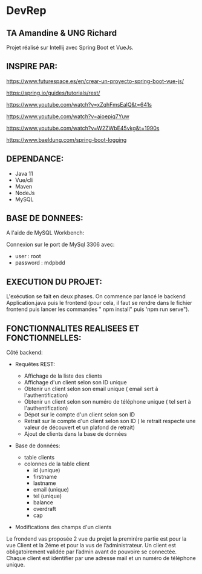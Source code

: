 # DevRep
## TA Amandine & UNG Richard

Projet réalisé sur Intellij avec Spring Boot et VueJs.

## INSPIRE PAR:

https://www.futurespace.es/en/crear-un-proyecto-spring-boot-vue-js/

https://spring.io/guides/tutorials/rest/

https://www.youtube.com/watch?v=xZqhFmsEaIQ&t=641s

https://www.youtube.com/watch?v=aioepiq7Yuw

https://www.youtube.com/watch?v=W2ZWbE45vkg&t=1990s

https://www.baeldung.com/spring-boot-logging


## DEPENDANCE:

- Java 11
- Vue/cli
- Maven
- NodeJs
- MySQL

## BASE DE DONNEES:

A l'aide de MySQL Workbench:

Connexion sur le port de MySql 3306 avec:
- user : root
- password : mdpbdd


## EXECUTION DU PROJET:

L'exécution se fait en deux phases. On commence par lancé le backend Application.java puis le frontend (pour cela, il faut se rendre dans le fichier frontend puis lancer les commandes " npm install" puis 'npm run serve").

## FONCTIONNALITES REALISEES ET FONCTIONNELLES:
  
Côté backend:
  - Requêtes REST:
    - Affichage de la liste des clients
    - Affichage d'un client selon son ID unique
    - Obtenir un client selon son email unique ( email sert à l'authentification)
    - Obtenir un client selon son numéro de téléphone unique ( tel sert à l'authentification)
    - Dépot sur le compte d'un client selon son ID
    - Retrait sur le compte d'un client selon son ID ( le retrait respecte une valeur de découvert et un plafond de retrait)
    - Ajout de clients dans la base de données

  - Base de données:
    - table clients
    - colonnes de la table client
      - id (unique)
      - firstname
      - lastname
      - email (unique)
      - tel (unique)
      - balance
      - overdraft
      - cap

  - Modifications des champs d'un clients
  



Le frondend vas proposée 2 vue du projet la premirére partie est pour la vue Client et la 2éme et pour la vus de l’administrateur. 
Un client est obligatoirement validée par l’admin avant de pouvoire se connectée. 
Chaque client est identifier par une adresse mail et un numéro de téléphone unique. 




